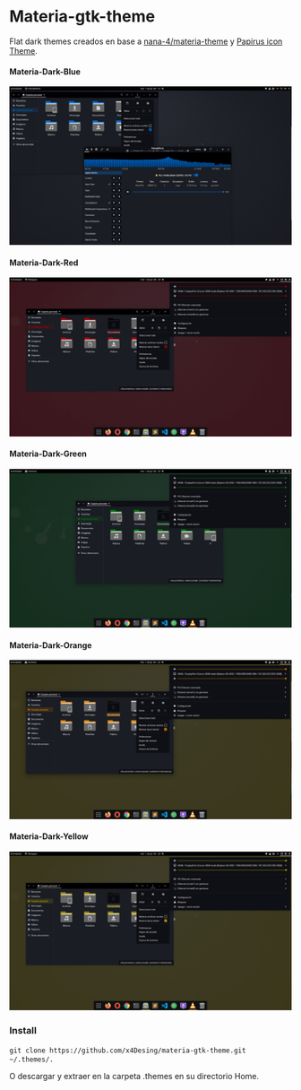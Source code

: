 # Materia-gtk-theme
Flat dark themes creados en base a [nana-4/materia-theme](https://github.com/nana-4/materia-theme) y [Papirus icon Theme](https://github.com/PapirusDevelopmentTeam/papirus-icon-theme).
#### Materia-Dark-Blue
![Materia-Dark-Blue](/Materia-Dark-Blue/preview.jpg)
#### Materia-Dark-Red
![Materia-Dark-Red](/Materia-Dark-Red/preview.jpg)
#### Materia-Dark-Green
![Materia-Dark-Green](/Materia-Dark-Green/preview.jpg)
#### Materia-Dark-Orange
![Materia-Dark-Orange](/Materia-Dark-Orange/preview.jpg)
#### Materia-Dark-Yellow
![Materia-Dark-Yellow](/Materia-Dark-Yellow/preview.jpg)

### Install

```
git clone https://github.com/x4Desing/materia-gtk-theme.git ~/.themes/.
```
O descargar y extraer en la carpeta .themes en su directorio Home.